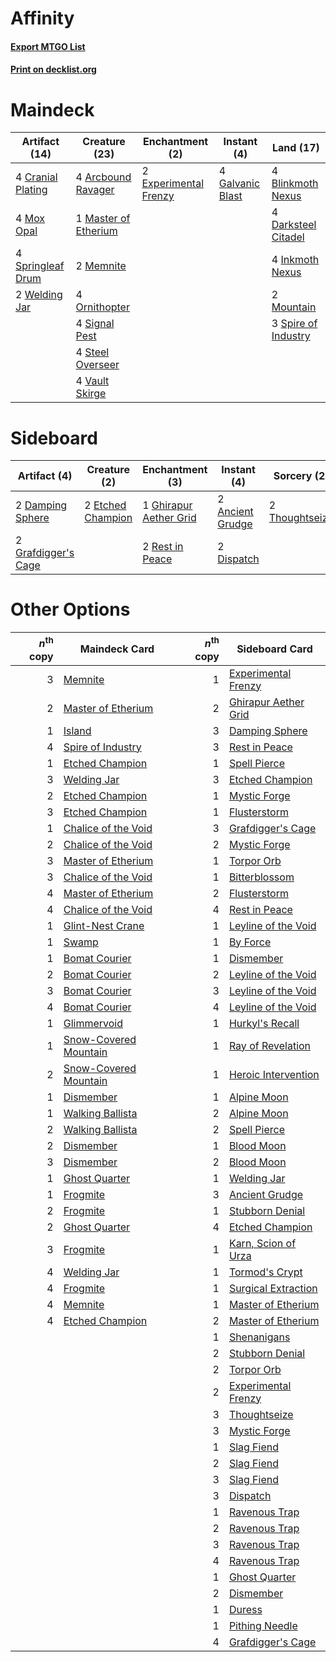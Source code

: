 # Affinity

#### [Export MTGO List](../collection/Affinity/Affinity.txt)
#### [Print on decklist.org](http://decklist.org/?deckmain=4%09Arcbound%20Ravager%0A4%09Blinkmoth%20Nexus%0A4%09Cranial%20Plating%0A4%09Darksteel%20Citadel%0A2%09Experimental%20Frenzy%0A4%09Galvanic%20Blast%0A4%09Inkmoth%20Nexus%0A1%09Master%20of%20Etherium%0A2%09Memnite%0A2%09Mountain%0A4%09Mox%20Opal%0A4%09Ornithopter%0A4%09Signal%20Pest%0A3%09Spire%20of%20Industry%0A4%09Springleaf%20Drum%0A4%09Steel%20Overseer%0A4%09Vault%20Skirge%0A2%09Welding%20Jar&deckside=2%09Ancient%20Grudge%0A2%09Damping%20Sphere%0A2%09Dispatch%0A2%09Etched%20Champion%0A1%09Ghirapur%20Aether%20Grid%0A2%09Grafdigger's%20Cage%0A2%09Rest%20in%20Peace%0A2%09Thoughtseize)
# Maindeck

|                                       Artifact (14)                                        |                                         Creature (23)                                         |                                        Enchantment (2)                                         |                                        Instant (4)                                        |                                          Land (17)                                           |
|--------------------------------------------------------------------------------------------|-----------------------------------------------------------------------------------------------|------------------------------------------------------------------------------------------------|-------------------------------------------------------------------------------------------|----------------------------------------------------------------------------------------------|
|4 [Cranial Plating](http://gatherer.wizards.com/Pages/Card/Details.aspx?multiverseid=51184) |4 [Arcbound Ravager](http://gatherer.wizards.com/Pages/Card/Details.aspx?multiverseid=50943)   |2 [Experimental Frenzy](http://gatherer.wizards.com/Pages/Card/Details.aspx?multiverseid=452849)|4 [Galvanic Blast](http://gatherer.wizards.com/Pages/Card/Details.aspx?multiverseid=442781)|4 [Blinkmoth Nexus](http://gatherer.wizards.com/Pages/Card/Details.aspx?multiverseid=39439)   |
|4 [Mox Opal](http://gatherer.wizards.com/Pages/Card/Details.aspx?multiverseid=397719)       |1 [Master of Etherium](http://gatherer.wizards.com/Pages/Card/Details.aspx?multiverseid=175114)|                                                                                                |                                                                                           |4 [Darksteel Citadel](http://gatherer.wizards.com/Pages/Card/Details.aspx?multiverseid=389479)|
|4 [Springleaf Drum](http://gatherer.wizards.com/Pages/Card/Details.aspx?multiverseid=378534)|2 [Memnite](http://gatherer.wizards.com/Pages/Card/Details.aspx?multiverseid=194078)           |                                                                                                |                                                                                           |4 [Inkmoth Nexus](http://gatherer.wizards.com/Pages/Card/Details.aspx?multiverseid=213731)    |
|2 [Welding Jar](http://gatherer.wizards.com/Pages/Card/Details.aspx?multiverseid=48328)     |4 [Ornithopter](http://gatherer.wizards.com/Pages/Card/Details.aspx?multiverseid=129665)       |                                                                                                |                                                                                           |2 [Mountain](http://gatherer.wizards.com/Pages/Card/Details.aspx?multiverseid=439859)         |
|                                                                                            |4 [Signal Pest](http://gatherer.wizards.com/Pages/Card/Details.aspx?multiverseid=213773)       |                                                                                                |                                                                                           |3 [Spire of Industry](http://gatherer.wizards.com/Pages/Card/Details.aspx?multiverseid=423851)|
|                                                                                            |4 [Steel Overseer](http://gatherer.wizards.com/Pages/Card/Details.aspx?multiverseid=222714)    |                                                                                                |                                                                                           |                                                                                              |
|                                                                                            |4 [Vault Skirge](http://gatherer.wizards.com/Pages/Card/Details.aspx?multiverseid=217984)      |                                                                                                |                                                                                           |                                                                                              |


# Sideboard

|                                         Artifact (4)                                         |                                        Creature (2)                                        |                                         Enchantment (3)                                         |                                        Instant (4)                                        |                                       Sorcery (2)                                       |
|----------------------------------------------------------------------------------------------|--------------------------------------------------------------------------------------------|-------------------------------------------------------------------------------------------------|-------------------------------------------------------------------------------------------|-----------------------------------------------------------------------------------------|
|2 [Damping Sphere](http://gatherer.wizards.com/Pages/Card/Details.aspx?multiverseid=443101)   |2 [Etched Champion](http://gatherer.wizards.com/Pages/Card/Details.aspx?multiverseid=397710)|1 [Ghirapur Aether Grid](http://gatherer.wizards.com/Pages/Card/Details.aspx?multiverseid=398517)|2 [Ancient Grudge](http://gatherer.wizards.com/Pages/Card/Details.aspx?multiverseid=235600)|2 [Thoughtseize](http://gatherer.wizards.com/Pages/Card/Details.aspx?multiverseid=438676)|
|2 [Grafdigger's Cage](http://gatherer.wizards.com/Pages/Card/Details.aspx?multiverseid=278452)|                                                                                            |2 [Rest in Peace](http://gatherer.wizards.com/Pages/Card/Details.aspx?multiverseid=442021)       |2 [Dispatch](http://gatherer.wizards.com/Pages/Card/Details.aspx?multiverseid=397781)      |                                                                                         |


# Other Options

|*n*<sup>th</sup> copy|                                         Maindeck Card                                          |*n*<sup>th</sup> copy|                                        Sideboard Card                                         |
|--------------------:|------------------------------------------------------------------------------------------------|--------------------:|-----------------------------------------------------------------------------------------------|
|                    3|[Memnite](http://gatherer.wizards.com/Pages/Card/Details.aspx?multiverseid=194078)              |                    1|[Experimental Frenzy](http://gatherer.wizards.com/Pages/Card/Details.aspx?multiverseid=452849) |
|                    2|[Master of Etherium](http://gatherer.wizards.com/Pages/Card/Details.aspx?multiverseid=175114)   |                    2|[Ghirapur Aether Grid](http://gatherer.wizards.com/Pages/Card/Details.aspx?multiverseid=398517)|
|                    1|[Island](http://gatherer.wizards.com/Pages/Card/Details.aspx?multiverseid=439857)               |                    3|[Damping Sphere](http://gatherer.wizards.com/Pages/Card/Details.aspx?multiverseid=443101)      |
|                    4|[Spire of Industry](http://gatherer.wizards.com/Pages/Card/Details.aspx?multiverseid=423851)    |                    3|[Rest in Peace](http://gatherer.wizards.com/Pages/Card/Details.aspx?multiverseid=442021)       |
|                    1|[Etched Champion](http://gatherer.wizards.com/Pages/Card/Details.aspx?multiverseid=397710)      |                    1|[Spell Pierce](http://gatherer.wizards.com/Pages/Card/Details.aspx?multiverseid=425876)        |
|                    3|[Welding Jar](http://gatherer.wizards.com/Pages/Card/Details.aspx?multiverseid=48328)           |                    3|[Etched Champion](http://gatherer.wizards.com/Pages/Card/Details.aspx?multiverseid=397710)     |
|                    2|[Etched Champion](http://gatherer.wizards.com/Pages/Card/Details.aspx?multiverseid=397710)      |                    1|[Mystic Forge](http://gatherer.wizards.com/Pages/Card/Details.aspx?multiverseid=466987)        |
|                    3|[Etched Champion](http://gatherer.wizards.com/Pages/Card/Details.aspx?multiverseid=397710)      |                    1|[Flusterstorm](http://gatherer.wizards.com/Pages/Card/Details.aspx?multiverseid=228255)        |
|                    1|[Chalice of the Void](http://gatherer.wizards.com/Pages/Card/Details.aspx?multiverseid=442211)  |                    3|[Grafdigger's Cage](http://gatherer.wizards.com/Pages/Card/Details.aspx?multiverseid=278452)   |
|                    2|[Chalice of the Void](http://gatherer.wizards.com/Pages/Card/Details.aspx?multiverseid=442211)  |                    2|[Mystic Forge](http://gatherer.wizards.com/Pages/Card/Details.aspx?multiverseid=466987)        |
|                    3|[Master of Etherium](http://gatherer.wizards.com/Pages/Card/Details.aspx?multiverseid=175114)   |                    1|[Torpor Orb](http://gatherer.wizards.com/Pages/Card/Details.aspx?multiverseid=233069)          |
|                    3|[Chalice of the Void](http://gatherer.wizards.com/Pages/Card/Details.aspx?multiverseid=442211)  |                    1|[Bitterblossom](http://gatherer.wizards.com/Pages/Card/Details.aspx?multiverseid=397701)       |
|                    4|[Master of Etherium](http://gatherer.wizards.com/Pages/Card/Details.aspx?multiverseid=175114)   |                    2|[Flusterstorm](http://gatherer.wizards.com/Pages/Card/Details.aspx?multiverseid=228255)        |
|                    4|[Chalice of the Void](http://gatherer.wizards.com/Pages/Card/Details.aspx?multiverseid=442211)  |                    4|[Rest in Peace](http://gatherer.wizards.com/Pages/Card/Details.aspx?multiverseid=442021)       |
|                    1|[Glint-Nest Crane](http://gatherer.wizards.com/Pages/Card/Details.aspx?multiverseid=417623)     |                    1|[Leyline of the Void](http://gatherer.wizards.com/Pages/Card/Details.aspx?multiverseid=107682) |
|                    1|[Swamp](http://gatherer.wizards.com/Pages/Card/Details.aspx?multiverseid=439858)                |                    1|[By Force](http://gatherer.wizards.com/Pages/Card/Details.aspx?multiverseid=426825)            |
|                    1|[Bomat Courier](http://gatherer.wizards.com/Pages/Card/Details.aspx?multiverseid=417772)        |                    1|[Dismember](http://gatherer.wizards.com/Pages/Card/Details.aspx?multiverseid=382182)           |
|                    2|[Bomat Courier](http://gatherer.wizards.com/Pages/Card/Details.aspx?multiverseid=417772)        |                    2|[Leyline of the Void](http://gatherer.wizards.com/Pages/Card/Details.aspx?multiverseid=107682) |
|                    3|[Bomat Courier](http://gatherer.wizards.com/Pages/Card/Details.aspx?multiverseid=417772)        |                    3|[Leyline of the Void](http://gatherer.wizards.com/Pages/Card/Details.aspx?multiverseid=107682) |
|                    4|[Bomat Courier](http://gatherer.wizards.com/Pages/Card/Details.aspx?multiverseid=417772)        |                    4|[Leyline of the Void](http://gatherer.wizards.com/Pages/Card/Details.aspx?multiverseid=107682) |
|                    1|[Glimmervoid](http://gatherer.wizards.com/Pages/Card/Details.aspx?multiverseid=370425)          |                    1|[Hurkyl's Recall](http://gatherer.wizards.com/Pages/Card/Details.aspx?multiverseid=135260)     |
|                    1|[Snow-Covered Mountain](http://gatherer.wizards.com/Pages/Card/Details.aspx?multiverseid=121233)|                    1|[Ray of Revelation](http://gatherer.wizards.com/Pages/Card/Details.aspx?multiverseid=245288)   |
|                    2|[Snow-Covered Mountain](http://gatherer.wizards.com/Pages/Card/Details.aspx?multiverseid=121233)|                    1|[Heroic Intervention](http://gatherer.wizards.com/Pages/Card/Details.aspx?multiverseid=423776) |
|                    1|[Dismember](http://gatherer.wizards.com/Pages/Card/Details.aspx?multiverseid=382182)            |                    1|[Alpine Moon](http://gatherer.wizards.com/Pages/Card/Details.aspx?multiverseid=447264)         |
|                    1|[Walking Ballista](http://gatherer.wizards.com/Pages/Card/Details.aspx?multiverseid=423848)     |                    2|[Alpine Moon](http://gatherer.wizards.com/Pages/Card/Details.aspx?multiverseid=447264)         |
|                    2|[Walking Ballista](http://gatherer.wizards.com/Pages/Card/Details.aspx?multiverseid=423848)     |                    2|[Spell Pierce](http://gatherer.wizards.com/Pages/Card/Details.aspx?multiverseid=425876)        |
|                    2|[Dismember](http://gatherer.wizards.com/Pages/Card/Details.aspx?multiverseid=382182)            |                    1|[Blood Moon](http://gatherer.wizards.com/Pages/Card/Details.aspx?multiverseid=45386)           |
|                    3|[Dismember](http://gatherer.wizards.com/Pages/Card/Details.aspx?multiverseid=382182)            |                    2|[Blood Moon](http://gatherer.wizards.com/Pages/Card/Details.aspx?multiverseid=45386)           |
|                    1|[Ghost Quarter](http://gatherer.wizards.com/Pages/Card/Details.aspx?multiverseid=389534)        |                    1|[Welding Jar](http://gatherer.wizards.com/Pages/Card/Details.aspx?multiverseid=48328)          |
|                    1|[Frogmite](http://gatherer.wizards.com/Pages/Card/Details.aspx?multiverseid=222856)             |                    3|[Ancient Grudge](http://gatherer.wizards.com/Pages/Card/Details.aspx?multiverseid=235600)      |
|                    2|[Frogmite](http://gatherer.wizards.com/Pages/Card/Details.aspx?multiverseid=222856)             |                    1|[Stubborn Denial](http://gatherer.wizards.com/Pages/Card/Details.aspx?multiverseid=386673)     |
|                    2|[Ghost Quarter](http://gatherer.wizards.com/Pages/Card/Details.aspx?multiverseid=389534)        |                    4|[Etched Champion](http://gatherer.wizards.com/Pages/Card/Details.aspx?multiverseid=397710)     |
|                    3|[Frogmite](http://gatherer.wizards.com/Pages/Card/Details.aspx?multiverseid=222856)             |                    1|[Karn, Scion of Urza](http://gatherer.wizards.com/Pages/Card/Details.aspx?multiverseid=442889) |
|                    4|[Welding Jar](http://gatherer.wizards.com/Pages/Card/Details.aspx?multiverseid=48328)           |                    1|[Tormod's Crypt](http://gatherer.wizards.com/Pages/Card/Details.aspx?multiverseid=389723)      |
|                    4|[Frogmite](http://gatherer.wizards.com/Pages/Card/Details.aspx?multiverseid=222856)             |                    1|[Surgical Extraction](http://gatherer.wizards.com/Pages/Card/Details.aspx?multiverseid=397706) |
|                    4|[Memnite](http://gatherer.wizards.com/Pages/Card/Details.aspx?multiverseid=194078)              |                    1|[Master of Etherium](http://gatherer.wizards.com/Pages/Card/Details.aspx?multiverseid=175114)  |
|                    4|[Etched Champion](http://gatherer.wizards.com/Pages/Card/Details.aspx?multiverseid=397710)      |                    2|[Master of Etherium](http://gatherer.wizards.com/Pages/Card/Details.aspx?multiverseid=175114)  |
|                     |                                                                                                |                    1|[Shenanigans](http://gatherer.wizards.com/Pages/Card/Details.aspx?multiverseid=464095)         |
|                     |                                                                                                |                    2|[Stubborn Denial](http://gatherer.wizards.com/Pages/Card/Details.aspx?multiverseid=386673)     |
|                     |                                                                                                |                    2|[Torpor Orb](http://gatherer.wizards.com/Pages/Card/Details.aspx?multiverseid=233069)          |
|                     |                                                                                                |                    2|[Experimental Frenzy](http://gatherer.wizards.com/Pages/Card/Details.aspx?multiverseid=452849) |
|                     |                                                                                                |                    3|[Thoughtseize](http://gatherer.wizards.com/Pages/Card/Details.aspx?multiverseid=438676)        |
|                     |                                                                                                |                    3|[Mystic Forge](http://gatherer.wizards.com/Pages/Card/Details.aspx?multiverseid=466987)        |
|                     |                                                                                                |                    1|[Slag Fiend](http://gatherer.wizards.com/Pages/Card/Details.aspx?multiverseid=218010)          |
|                     |                                                                                                |                    2|[Slag Fiend](http://gatherer.wizards.com/Pages/Card/Details.aspx?multiverseid=218010)          |
|                     |                                                                                                |                    3|[Slag Fiend](http://gatherer.wizards.com/Pages/Card/Details.aspx?multiverseid=218010)          |
|                     |                                                                                                |                    3|[Dispatch](http://gatherer.wizards.com/Pages/Card/Details.aspx?multiverseid=397781)            |
|                     |                                                                                                |                    1|[Ravenous Trap](http://gatherer.wizards.com/Pages/Card/Details.aspx?multiverseid=197537)       |
|                     |                                                                                                |                    2|[Ravenous Trap](http://gatherer.wizards.com/Pages/Card/Details.aspx?multiverseid=197537)       |
|                     |                                                                                                |                    3|[Ravenous Trap](http://gatherer.wizards.com/Pages/Card/Details.aspx?multiverseid=197537)       |
|                     |                                                                                                |                    4|[Ravenous Trap](http://gatherer.wizards.com/Pages/Card/Details.aspx?multiverseid=197537)       |
|                     |                                                                                                |                    1|[Ghost Quarter](http://gatherer.wizards.com/Pages/Card/Details.aspx?multiverseid=389534)       |
|                     |                                                                                                |                    2|[Dismember](http://gatherer.wizards.com/Pages/Card/Details.aspx?multiverseid=382182)           |
|                     |                                                                                                |                    1|[Duress](http://gatherer.wizards.com/Pages/Card/Details.aspx?multiverseid=14557)               |
|                     |                                                                                                |                    1|[Pithing Needle](http://gatherer.wizards.com/Pages/Card/Details.aspx?multiverseid=129526)      |
|                     |                                                                                                |                    4|[Grafdigger's Cage](http://gatherer.wizards.com/Pages/Card/Details.aspx?multiverseid=278452)   |

